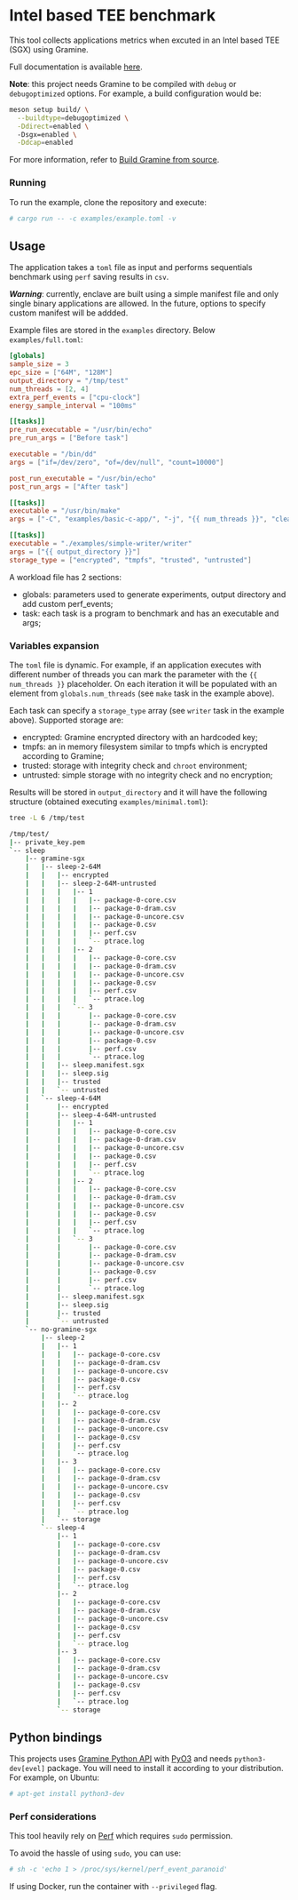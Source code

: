 # Intel based TEE benchmark
This tool collects applications metrics when excuted in an Intel based TEE (SGX) using Gramine.

Full documentation is available [here](https://alarmfox.github.io/enclave-benchmark/).

**Note**: this project needs Gramine to be compiled with `debug` or `debugoptimized` options.
For example, a build configuration would be:

```sh
meson setup build/ \
  --buildtype=debugoptimized \
  -Ddirect=enabled \ 
  -Dsgx=enabled \
  -Ddcap=enabled
```
For more information, refer to [Build Gramine from source](https://gramine.readthedocs.io/en/stable/devel/building.html).

### Running
To run the example, clone the repository and execute:

```sh
# cargo run -- -c examples/example.toml -v
```
## Usage
The application takes a `toml` file as input and performs sequentials benchmark using `perf`
saving results in `csv`.

***Warning***: currently, enclave are built using a simple manifest file and only single binary 
applications are allowed. In the future, options to specify custom manifest will be addded.

Example files are stored in the `examples` directory. Below `examples/full.toml`:

```toml
[globals]
sample_size = 3
epc_size = ["64M", "128M"]
output_directory = "/tmp/test"
num_threads = [2, 4]
extra_perf_events = ["cpu-clock"]
energy_sample_interval = "100ms"

[[tasks]]
pre_run_executable = "/usr/bin/echo"
pre_run_args = ["Before task"]

executable = "/bin/dd"
args = ["if=/dev/zero", "of=/dev/null", "count=10000"]

post_run_executable = "/usr/bin/echo"
post_run_args = ["After task"]

[[tasks]]
executable = "/usr/bin/make"
args = ["-C", "examples/basic-c-app/", "-j", "{{ num_threads }}", "clean", "app"]

[[tasks]]
executable = "./examples/simple-writer/writer"
args = ["{{ output_directory }}"]
storage_type = ["encrypted", "tmpfs", "trusted", "untrusted"]

```
A workload file has 2 sections:
* globals: parameters used to generate experiments, output directory and add custom perf_events;
* task: each task is a program to benchmark and has an executable and args;

### Variables expansion
The `toml` file is dynamic. For example, if an application executes with different number of threads you can mark the parameter with the `{{ num_threads }}` placeholder. On each iteration it will be populated with an element from `globals.num_threads` (see `make` task in the example above).

Each task can specify a `storage_type` array (see `writer` task in the example above). Supported storage are:
* encrypted: Gramine encrypted directory with an hardcoded key;
* tmpfs: an in memory filesystem similar to tmpfs which is encrypted according to Gramine;
* trusted: storage with integrity check and `chroot` environment;
* untrusted: simple storage with no integrity check and no encryption;

Results will be stored in `output_directory` and it will have the following structure (obtained executing `examples/minimal.toml`):

```sh
tree -L 6 /tmp/test

/tmp/test/
|-- private_key.pem
`-- sleep
    |-- gramine-sgx
    |   |-- sleep-2-64M
    |   |   |-- encrypted
    |   |   |-- sleep-2-64M-untrusted
    |   |   |   |-- 1
    |   |   |   |   |-- package-0-core.csv
    |   |   |   |   |-- package-0-dram.csv
    |   |   |   |   |-- package-0-uncore.csv
    |   |   |   |   |-- package-0.csv
    |   |   |   |   |-- perf.csv
    |   |   |   |   `-- ptrace.log
    |   |   |   |-- 2
    |   |   |   |   |-- package-0-core.csv
    |   |   |   |   |-- package-0-dram.csv
    |   |   |   |   |-- package-0-uncore.csv
    |   |   |   |   |-- package-0.csv
    |   |   |   |   |-- perf.csv
    |   |   |   |   `-- ptrace.log
    |   |   |   `-- 3
    |   |   |       |-- package-0-core.csv
    |   |   |       |-- package-0-dram.csv
    |   |   |       |-- package-0-uncore.csv
    |   |   |       |-- package-0.csv
    |   |   |       |-- perf.csv
    |   |   |       `-- ptrace.log
    |   |   |-- sleep.manifest.sgx
    |   |   |-- sleep.sig
    |   |   |-- trusted
    |   |   `-- untrusted
    |   `-- sleep-4-64M
    |       |-- encrypted
    |       |-- sleep-4-64M-untrusted
    |       |   |-- 1
    |       |   |   |-- package-0-core.csv
    |       |   |   |-- package-0-dram.csv
    |       |   |   |-- package-0-uncore.csv
    |       |   |   |-- package-0.csv
    |       |   |   |-- perf.csv
    |       |   |   `-- ptrace.log
    |       |   |-- 2
    |       |   |   |-- package-0-core.csv
    |       |   |   |-- package-0-dram.csv
    |       |   |   |-- package-0-uncore.csv
    |       |   |   |-- package-0.csv
    |       |   |   |-- perf.csv
    |       |   |   `-- ptrace.log
    |       |   `-- 3
    |       |       |-- package-0-core.csv
    |       |       |-- package-0-dram.csv
    |       |       |-- package-0-uncore.csv
    |       |       |-- package-0.csv
    |       |       |-- perf.csv
    |       |       `-- ptrace.log
    |       |-- sleep.manifest.sgx
    |       |-- sleep.sig
    |       |-- trusted
    |       `-- untrusted
    `-- no-gramine-sgx
        |-- sleep-2
        |   |-- 1
        |   |   |-- package-0-core.csv
        |   |   |-- package-0-dram.csv
        |   |   |-- package-0-uncore.csv
        |   |   |-- package-0.csv
        |   |   |-- perf.csv
        |   |   `-- ptrace.log
        |   |-- 2
        |   |   |-- package-0-core.csv
        |   |   |-- package-0-dram.csv
        |   |   |-- package-0-uncore.csv
        |   |   |-- package-0.csv
        |   |   |-- perf.csv
        |   |   `-- ptrace.log
        |   |-- 3
        |   |   |-- package-0-core.csv
        |   |   |-- package-0-dram.csv
        |   |   |-- package-0-uncore.csv
        |   |   |-- package-0.csv
        |   |   |-- perf.csv
        |   |   `-- ptrace.log
        |   `-- storage
        `-- sleep-4
            |-- 1
            |   |-- package-0-core.csv
            |   |-- package-0-dram.csv
            |   |-- package-0-uncore.csv
            |   |-- package-0.csv
            |   |-- perf.csv
            |   `-- ptrace.log
            |-- 2
            |   |-- package-0-core.csv
            |   |-- package-0-dram.csv
            |   |-- package-0-uncore.csv
            |   |-- package-0.csv
            |   |-- perf.csv
            |   `-- ptrace.log
            |-- 3
            |   |-- package-0-core.csv
            |   |-- package-0-dram.csv
            |   |-- package-0-uncore.csv
            |   |-- package-0.csv
            |   |-- perf.csv
            |   `-- ptrace.log
            `-- storage

```
## Python bindings
This projects uses [Gramine Python API](https://gramine.readthedocs.io/en/stable/python/api.html) 
with [PyO3](https://github.com/PyO3/pyo3) and needs `python3-dev[evel]` package. You will need 
to install it according to your distribution. For example, on Ubuntu:

```sh
# apt-get install python3-dev
```

### Perf considerations
This tool heavily rely on [Perf](https://perfwiki.github.io/main/) which requires `sudo` permission. 

To avoid the hassle of using `sudo`, you can use:

```sh
# sh -c 'echo 1 > /proc/sys/kernel/perf_event_paranoid'
```

If using Docker, run the container with `--privileged` flag.
